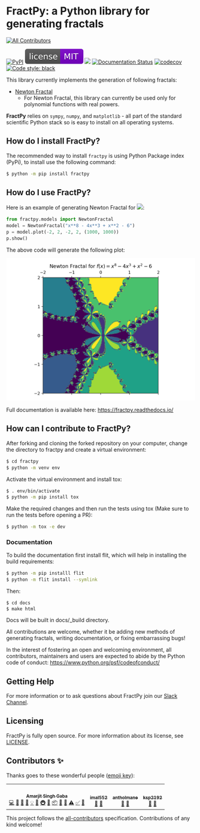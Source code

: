 # FractPy: a Python library for generating fractals

<!-- ALL-CONTRIBUTORS-BADGE:START - Do not remove or modify this section -->
[![All Contributors](https://img.shields.io/badge/all_contributors-4-orange.svg?style=flat-square)](#contributors-)
<!-- ALL-CONTRIBUTORS-BADGE:END -->
[![PyPI](https://img.shields.io/pypi/v/fractpy?color=blue)](https://pypi.org/project/fractpy/)
[![License: MIT](https://raw.githubusercontent.com/asinghgaba/fractpy/master/docs/_static/license.svg)](https://github.com/asinghgaba/fractpy/blob/master/LICENSE)
![](https://github.com/asinghgaba/fractpy/workflows/CI/badge.svg)
[![Documentation Status](https://readthedocs.org/projects/fractpy/badge/?version=master)](https://fractpy.readthedocs.io/en/master/?badge=master)
[![codecov](https://codecov.io/gh/asinghgaba/fractpy/branch/master/graph/badge.svg?token=RZBB3MWH7Y)](https://codecov.io/gh/asinghgaba/fractpy)
[![Code style: black](https://img.shields.io/badge/code%20style-black-000000.svg)](https://github.com/psf/black)

This library currently implements the generation of following fractals:

- [Newton Fractal](https://en.wikipedia.org/wiki/Newton_fractal)
  - For Newton Fractal, this library can currently be used only for polynomial functions with real powers.

**FractPy** relies on `sympy`, `numpy`, and `matplotlib` - all part of the standard scientific Python stack so is easy to install on all operating systems.

## How do I install FractPy?

The recommended way to install `fractpy` is using Python Package index (PyPi), to install use the following command:

```bash
$ python -m pip install fractpy
```

## How do I use FractPy?

Here is an example of generating Newton Fractal for <img src="https://render.githubusercontent.com/render/math?math=f(x) = x^8 - 4x^3 %2B x^2 - 6">:

```python
from fractpy.models import NewtonFractal
model = NewtonFractal("x**8 - 4x**3 + x**2 - 6")
p = model.plot(-2, 2, -2, 2, (1000, 1000))
p.show()
```

The above code will generate the following plot:

![](https://raw.githubusercontent.com/asinghgaba/fractpy/master/docs/_static/readme_plot.png)

Full documentation is available here: https://fractpy.readthedocs.io/

## How can I contribute to FractPy?

After forking and cloning the forked repository on your computer, change the directory to fractpy and create a virtual environment:

```bash
$ cd fractpy
$ python -m venv env 
```

Activate the virtual environment and install tox:

```bash
$ . env/bin/activate
$ python -m pip install tox
```

Make the required changes and then run the tests using tox (Make sure to run the tests before opening a PR):

```bash
$ python -m tox -e dev
```
### Documentation

To build the documentation first install flit, which will help in installing the build requirements:

```bash
$ python -m pip installl flit
$ python -m flit install --symlink
```

Then:

```
$ cd docs
$ make html
```

Docs will be built in docs/_build directory.

All contributions are welcome, whether it be adding new methods of generating fractals, writing documentation, or fixing embarrassing bugs!

In the interest of fostering an open and welcoming environment, all
contributors, maintainers and users are expected to abide by the Python code of
conduct: https://www.python.org/psf/codeofconduct/

## Getting Help

For more information or to ask questions about FractPy join our [Slack Channel](https://fractpy.slack.com.).

## Licensing

FractPy is fully open source. For more information about its license, see [LICENSE](https://github.com/asinghgaba/fractpy/blob/master/LICENSE).




## Contributors ✨

Thanks goes to these wonderful people ([emoji key](https://allcontributors.org/docs/en/emoji-key)):

<!-- ALL-CONTRIBUTORS-LIST:START - Do not remove or modify this section -->
<!-- prettier-ignore-start -->
<!-- markdownlint-disable -->
<table>
  <tr>
    <td align="center"><a href="https://github.com/asinghgaba"><img src="https://avatars.githubusercontent.com/u/77078706?v=4?s=100" width="100px;" alt=""/><br /><sub><b>Amarjit Singh Gaba</b></sub></a><br /><a href="https://github.com/asinghgaba/fractpy/commits?author=asinghgaba" title="Code">💻</a> <a href="https://github.com/asinghgaba/fractpy/issues?q=author%3Aasinghgaba" title="Bug reports">🐛</a> <a href="https://github.com/asinghgaba/fractpy/commits?author=asinghgaba" title="Documentation">📖</a> <a href="#design-asinghgaba" title="Design">🎨</a> <a href="#example-asinghgaba" title="Examples">💡</a> <a href="#ideas-asinghgaba" title="Ideas, Planning, & Feedback">🤔</a> <a href="#infra-asinghgaba" title="Infrastructure (Hosting, Build-Tools, etc)">🚇</a> <a href="#maintenance-asinghgaba" title="Maintenance">🚧</a> <a href="#platform-asinghgaba" title="Packaging/porting to new platform">📦</a> <a href="#question-asinghgaba" title="Answering Questions">💬</a> <a href="https://github.com/asinghgaba/fractpy/pulls?q=is%3Apr+reviewed-by%3Aasinghgaba" title="Reviewed Pull Requests">👀</a> <a href="https://github.com/asinghgaba/fractpy/commits?author=asinghgaba" title="Tests">⚠️</a> <a href="#tutorial-asinghgaba" title="Tutorials">✅</a> <a href="#projectManagement-asinghgaba" title="Project Management">📆</a></td>
    <td align="center"><a href="https://github.com/imal552"><img src="https://avatars.githubusercontent.com/u/84086297?v=4?s=100" width="100px;" alt=""/><br /><sub><b>imal552</b></sub></a><br /><a href="#ideas-imal552" title="Ideas, Planning, & Feedback">🤔</a> <a href="#userTesting-imal552" title="User Testing">📓</a></td>
    <td align="center"><a href="https://github.com/antholmane"><img src="https://avatars.githubusercontent.com/u/84087910?v=4?s=100" width="100px;" alt=""/><br /><sub><b>antholmane</b></sub></a><br /><a href="#ideas-antholmane" title="Ideas, Planning, & Feedback">🤔</a> <a href="#userTesting-antholmane" title="User Testing">📓</a></td>
    <td align="center"><a href="https://github.com/ksp2192"><img src="https://avatars.githubusercontent.com/u/84091749?v=4?s=100" width="100px;" alt=""/><br /><sub><b>ksp2192</b></sub></a><br /><a href="#ideas-ksp2192" title="Ideas, Planning, & Feedback">🤔</a> <a href="#userTesting-ksp2192" title="User Testing">📓</a></td>
  </tr>
</table>

<!-- markdownlint-restore -->
<!-- prettier-ignore-end -->

<!-- ALL-CONTRIBUTORS-LIST:END -->

This project follows the [all-contributors](https://github.com/all-contributors/all-contributors) specification. Contributions of any kind welcome!
